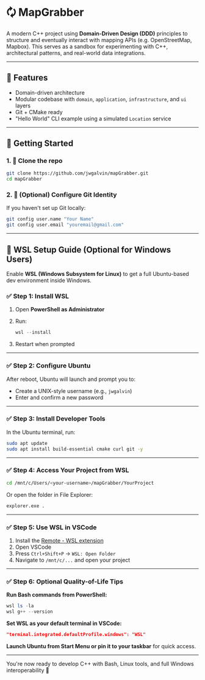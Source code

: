 # 🗘️ MapGrabber

A modern C++ project using **Domain-Driven Design (DDD)** principles to structure and eventually interact with mapping APIs (e.g. OpenStreetMap, Mapbox). This serves as a sandbox for experimenting with C++, architectural patterns, and real-world data integrations.

---

## 📆 Features

- Domain-driven architecture
- Modular codebase with `domain`, `application`, `infrastructure`, and `ui` layers
- Git + CMake ready
- "Hello World" CLI example using a simulated `Location` service

---

## 🚀 Getting Started

### 1. 📅 Clone the repo

```bash
git clone https://github.com/jwgalvin/mapGrabber.git
cd mapGrabber
```

### 2. 🔐 (Optional) Configure Git Identity

If you haven't set up Git locally:

```bash
git config user.name "Your Name"
git config user.email "youremail@gmail.com"
```

---

## 🐧 WSL Setup Guide (Optional for Windows Users)

Enable **WSL (Windows Subsystem for Linux)** to get a full Ubuntu-based dev environment inside Windows.

### ✅ Step 1: Install WSL

1. Open **PowerShell as Administrator**
2. Run:

   ```powershell
   wsl --install
   ```

3. Restart when prompted

---

### ✅ Step 2: Configure Ubuntu

After reboot, Ubuntu will launch and prompt you to:

- Create a UNIX-style username (e.g., `jwgalvin`)
- Enter and confirm a new password

---

### ✅ Step 3: Install Developer Tools

In the Ubuntu terminal, run:

```bash
sudo apt update
sudo apt install build-essential cmake curl git -y
```

---

### ✅ Step 4: Access Your Project from WSL

```bash
cd /mnt/c/Users/<your-username>/mapGrabber/YourProject
```

Or open the folder in File Explorer:

```bash
explorer.exe .
```

---

### ✅ Step 5: Use WSL in VSCode

1. Install the [Remote - WSL extension](https://marketplace.visualstudio.com/items?itemName=ms-vscode-remote.remote-wsl)
2. Open VSCode
3. Press `Ctrl+Shift+P` → `WSL: Open Folder`
4. Navigate to `/mnt/c/...` and open your project

---

### ✅ Step 6: Optional Quality-of-Life Tips

**Run Bash commands from PowerShell:**

```powershell
wsl ls -la
wsl g++ --version
```

**Set WSL as your default terminal in VSCode:**

```json
"terminal.integrated.defaultProfile.windows": "WSL"
```

**Launch Ubuntu from Start Menu or pin it to your taskbar** for quick access.

---

You're now ready to develop C++ with Bash, Linux tools, and full Windows interoperability 🚀

